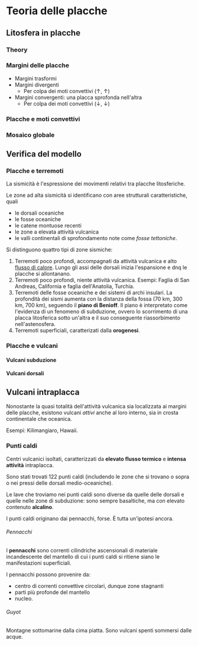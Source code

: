 # Teoria delle placche

## Litosfera in placche

### Theory

### Margini delle placche

+ Margini trasformi
+ Margini divergenti
	* Per colpa dei moti convettivi (↑, ↑)
+ Margini convergenti: una placca sprofonda nell'altra
	* Per colpa dei moti convettivi (↓, ↓)

### Placche e moti convettivi

### Mosaico globale

## Verifica del modello

### Placche e terremoti

La sismicità è l'espressione dei movimenti relativi tra placche litosferiche.

Le zone ad alta sismicità si identificano con aree strutturali caratteristiche, quali
+ le dorsali oceaniche
+ le fosse oceaniche
+ le catene montuose recenti
+ le zone a elevata attività vulcanica
+ le valli continentali di sprofondamento note come *fosse tettoniche*.

Si distinguono quattro tipi di zone sismiche:

1. Terremoti poco profondi, accompagnati da attività vulcanica e alto [flusso di calore](interno-della-terra.md#flusso-di-calore). Lungo gli assi delle dorsali inizia l'espansione e dnq le placche si allontanano.
2. Terremoti poco profondi, niente attività vulcanica. Esempi: Faglia di San Andreas, California e faglia dell'Anatolia, Turchia.
3. Terremoti delle fosse oceaniche e dei sistemi di archi insulari. La profondità dei sismi aumenta con la distanza della fossa (70 km, 300 km, 700 km), seguendo il **piano di Benioff**. Il piano è interpretato come l'evidenza di un fenomeno di subduzione, ovvero lo scorrimento di una placca litosferica sotto un'altra e il suo conseguente riassorbimento nell'astenosfera.
4. Terremoti superficiali, caratterizati dalla **orogenesi**.

### Placche e vulcani

#### Vulcani subduzione

#### Vulcani dorsali

## Vulcani intraplacca

Nonostante la quasi totalità dell'attività vulcanica sia localizzata ai margini delle placche, esistono vulcani *attivi* anche al loro interno, sia in crosta continentale che oceanica.

Esempi: Kilimangiaro, Hawaii.

### Punti caldi

Centri vulcanici isoltati, caratterizzati da **elevato flusso termico** e **intensa attività** intraplacca.

Sono stati trovati 122 punti caldi (includendo le zone che si trovano o sopra o nei pressi delle dorsali medio-oceaniche). 

Le lave che troviamo nei punti caldi sono diverse da quelle delle dorsali e quelle nelle zone di subduzione: sono sempre basaltiche, ma con elevato contenuto **alcalino**.

I punti caldi originano dai pennacchi, forse. È tutta un'ipotesi ancora.

###### Pennacchi

I **pennacchi** sono correnti cilindriche ascensionali di materiale incandescente del mantello di cui i punti caldi si ritiene siano le manifestazioni superficiali.

I pennacchi possono provenire da:
+ centro di correnti convettive circolari, dunque zone stagnanti
+ parti più profonde del mantello
+ nucleo.

###### Guyot

Montagne sottomarine dalla cima piatta. Sono vulcani spenti sommersi dalle acque.
